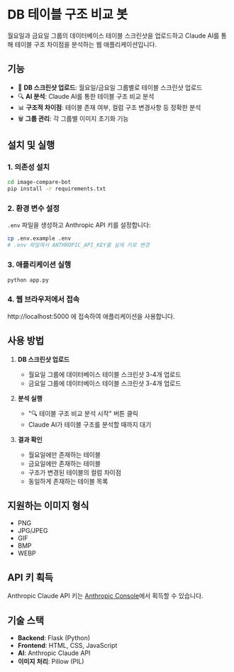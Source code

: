 # DB 테이블 구조 비교 봇

월요일과 금요일 그룹의 데이터베이스 테이블 스크린샷을 업로드하고 Claude AI를 통해 테이블 구조 차이점을 분석하는 웹 애플리케이션입니다.

## 기능

- 📁 **DB 스크린샷 업로드**: 월요일/금요일 그룹별로 테이블 스크린샷 업로드
- 🔍 **AI 분석**: Claude AI를 통한 테이블 구조 비교 분석
- 📊 **구조적 차이점**: 테이블 존재 여부, 컬럼 구조 변경사항 등 정확한 분석
- 🗑️ **그룹 관리**: 각 그룹별 이미지 초기화 기능

## 설치 및 실행

### 1. 의존성 설치
```bash
cd image-compare-bot
pip install -r requirements.txt
```

### 2. 환경 변수 설정
`.env` 파일을 생성하고 Anthropic API 키를 설정합니다:
```bash
cp .env.example .env
# .env 파일에서 ANTHROPIC_API_KEY를 실제 키로 변경
```

### 3. 애플리케이션 실행
```bash
python app.py
```

### 4. 웹 브라우저에서 접속
http://localhost:5000 에 접속하여 애플리케이션을 사용합니다.

## 사용 방법

1. **DB 스크린샷 업로드**
   - 월요일 그룹에 데이터베이스 테이블 스크린샷 3-4개 업로드
   - 금요일 그룹에 데이터베이스 테이블 스크린샷 3-4개 업로드

2. **분석 실행**
   - "🔍 테이블 구조 비교 분석 시작" 버튼 클릭
   - Claude AI가 테이블 구조를 분석할 때까지 대기

3. **결과 확인**
   - 월요일에만 존재하는 테이블
   - 금요일에만 존재하는 테이블  
   - 구조가 변경된 테이블의 컬럼 차이점
   - 동일하게 존재하는 테이블 목록

## 지원하는 이미지 형식

- PNG
- JPG/JPEG
- GIF
- BMP
- WEBP

## API 키 획득

Anthropic Claude API 키는 [Anthropic Console](https://console.anthropic.com/)에서 획득할 수 있습니다.

## 기술 스택

- **Backend**: Flask (Python)
- **Frontend**: HTML, CSS, JavaScript
- **AI**: Anthropic Claude API
- **이미지 처리**: Pillow (PIL)